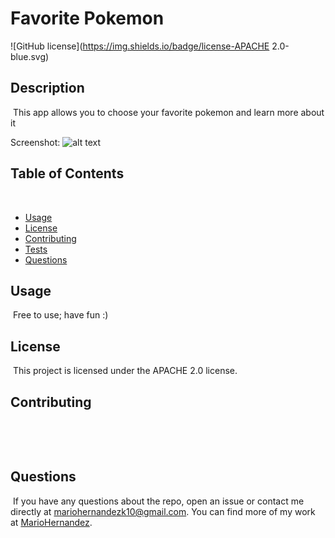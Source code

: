 # Favorite Pokemon
![GitHub license](https://img.shields.io/badge/license-APACHE 2.0-blue.svg)
​
## Description
​
This app allows you to choose your favorite pokemon and learn more about it

Screenshot:
![alt text](redux/public/img/index.png)
​
## Table of Contents 
​​
* [Usage](#usage)
​
* [License](#license)
​
* [Contributing](#contributing)
​
* [Tests](#tests)
​
* [Questions](#questions)
​
​
## Usage
​
Free to use; have fun :)
​
## License
​
This project is licensed under the APACHE 2.0 license.
  
## Contributing
​

​
## Questions
​
If you have any questions about the repo, open an issue or contact me directly at mariohernandezk10@gmail.com. You can find more of my work at [MarioHernandez](https://github.com/mariohernandezk10/note_taker).
